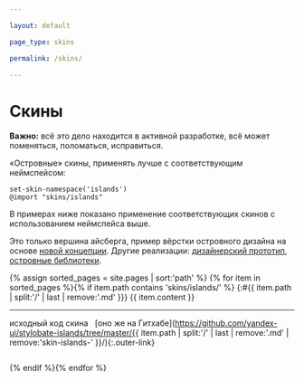 ```yaml
---

layout: default

page_type: skins

permalink: /skins/

---
```


# Скины

**Важно:** всё это дело находится в активной разработке, всё может поменяться, поломаться, исправиться.

«Островные» скины, применять лучше с соответствующим неймспейсом:

    set-skin-namespace('islands')
    @import "skins/islands"

В примерах ниже показано применение соответствующих скинов с использованием неймспейса выше.

Это только вершина айсберга, пример вёрстки островного дизайна на основе [новой концепции](../). Другие реализации: [дизайнерский прототип](http://islands.yandex-team.ru/pages/blocks.xml), [островные библиотеки](http://clubs.at.yandex-team.ru/lego-dev/replies.xml?item_no=4095).

{% assign sorted_pages = site.pages | sort:'path' %}
{% for item in sorted_pages %}{% if item.path contains 'skins/islands/' %}
{:#{{ item.path | split:'/' | last | remove:'.md' }}}
{{ item.content }}

- - -

<span class="small-pseudo-button js-outer-toggler">исходный код скина</span>  
[оно же на Гитхабе](https://github.com/yandex-ui/stylobate-islands/tree/master/{{ item.path | split:'/' | last | remove:'.md' | remove:'skin-islands-' }}/){:.outer-link}

<pre class="language-styl is-hidden" data-src="islands/{{ item.path | split:'/' | last | remove:'.md' | remove:'skin-islands-' }}/{{ item.path | split:'/' | last | replace:'.md','.styl' }}"></pre>
{% endif %}{% endfor %}
